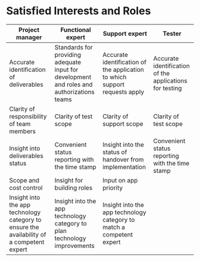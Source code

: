 # Satisfied Interests and Roles

|  Project manager                              |        Functional expert  |    Support expert     | Tester |
|-----------------------------------------------|---------------------------|----------------------|-----|
| Accurate identification of deliverables       | Standards for providing adequate input for development and roles and authorizations teams  | Accurate identification of the application to which support requests apply |  Accurate identification of the applications for testing |   
| Clarity of responsibility of team members     |  Clarity of test scope    | Clarity of support scope | Clarity of test scope |     
| Insight into deliverables status              |  Convenient status reporting with the time stamp | Insight into the  status of handover from implementation                    |  Convenient status reporting with the time stamp |
| Scope and cost control                        |  Insight for building roles | Input on app priority |   
| Insight into the app technology category to ensure the availability of a competent expert    |  Insight into the app technology category to plan technology improvements        | Insight into the app technology category to match a competent expert |  
